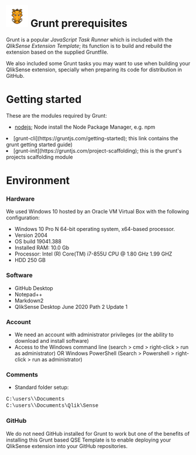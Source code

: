 # <img src="images/grunt-03.png" width="60px"> Grunt prerequisites
Grunt is a popular *JavaScript Task Runner* which is included with the *QlikSense Extension Template*; its function is to build and rebuild the extension based on the supplied Gruntfile.

We also included some Grunt tasks you may want to use when building your QlikSense extension, specially when preparing its code for distribution in GitHub.

# Getting started

These are the modules required by Grunt:
 
* [nodejs](https://nodejs.org/en/ "nodejs"); Node install the Node Package Manager, e.g. npm
<li> [grunt-cli](https://gruntjs.com/getting-started); this link contains the grunt getting started guide)
<li> [grunt-init](https://gruntjs.com/project-scaffolding); this is the grunt's projects scalfolding module
</ul>

# Environment
### Hardware
We used Windows 10 hosted by an Oracle VM Virtual Box with the following configuration:

* Windows 10 Pro N 64-bit operating system, x64-based processor.
* Version 2004
* OS build 19041.388
* Installed RAM: 10.0 Gb
* Processor: Intel (R) Core(TM) i7-855U CPU @ 1.80 GHz 1.99 GHZ
* HDD 250 GB
### Software

* GitHub Desktop
* Notepad++
* Markdown2 
* QlikSense Desktop June 2020 Path 2 Update 1

### Account
* We need an account with administrator privileges (or the ability to download and install software)
* Access to the Windows command line (search > cmd > right-click > run as administrator) OR Windows PowerShell (Search > Powershell > right-click > run as administrator)

### Comments

* Standard folder setup:

<span style="font-family: 'courier new'">
        C:\users\<login-account>\Documents<br>
        C:\users\<login-account>\Documents\Qlik\Sense
</span>

### GitHub

We do not need GitHub installed for Grunt to work but one of the benefits of installing this Grunt based QSE Template is to enable deploying your QlikSense extension into your GitHub repositories. 